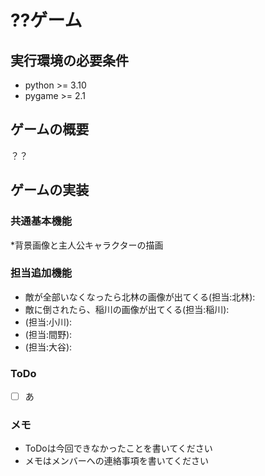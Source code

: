 # ??ゲーム

## 実行環境の必要条件
* python >= 3.10
* pygame >= 2.1

## ゲームの概要
？？

## ゲームの実装
### 共通基本機能
*背景画像と主人公キャラクターの描画

### 担当追加機能
* 敵が全部いなくなったら北林の画像が出てくる(担当:北林):
* 敵に倒されたら、稲川の画像が出てくる(担当:稲川):
* (担当:小川):
* (担当:間野):
* (担当:大谷):

### ToDo
- [ ] あ

### メモ
* ToDoは今回できなかったことを書いてください
* メモはメンバーへの連絡事項を書いてください
